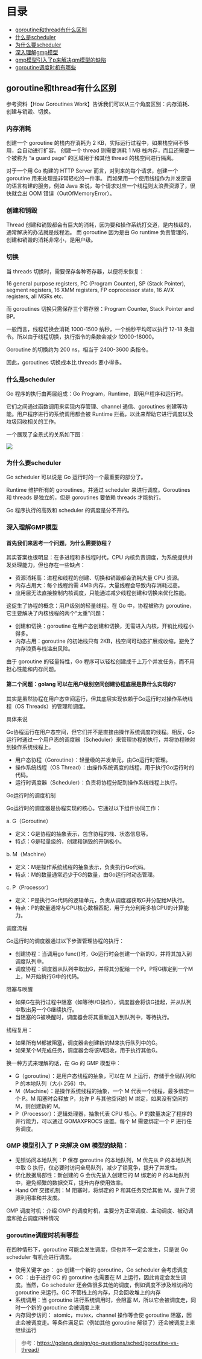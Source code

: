 # 目录

- [goroutine和thread有什么区别](#goroutine和thread有什么区别)
- [什么是scheduler](#什么是scheduler)
- [为什么要scheduler](#为什么要scheduler)
- [深入理解gmp模型](#深入理解gmp模型)
- [gmp模型引入了p来解决gm模型的缺陷](#gmp-模型引入了-p-来解决-gm-模型的缺陷)
- [goroutine调度时机有哪些](#goroutine调度时机有哪些)

## goroutine和thread有什么区别

参考资料【How Goroutines Work】告诉我们可以从三个角度区别：内存消耗、创建与销毀、切换。

### 内存消耗

创建一个 goroutine 的栈内存消耗为 2 KB，实际运行过程中，如果栈空间不够用，会自动进行扩容。
创建一个 thread 则需要消耗 1 MB 栈内存，而且还需要一个被称为 “a guard page” 的区域用于和其他 thread 的栈空间进行隔离。

对于一个用 Go 构建的 HTTP Server 而言，对到来的每个请求，创建一个 goroutine 用来处理是非常轻松的一件事。
而如果用一个使用线程作为并发原语的语言构建的服务，例如 Java 来说，每个请求对应一个线程则太浪费资源了，很快就会出 OOM 错误（OutOfMemoryError）。

### 创建和销毀

Thread 创建和销毀都会有巨大的消耗，因为要和操作系统打交道，是内核级的，通常解决的办法就是线程池。
而 goroutine 因为是由 Go runtime 负责管理的，创建和销毁的消耗非常小，是用户级。

### 切换

当 threads 切换时，需要保存各种寄存器，以便将来恢复：

16 general purpose registers, PC (Program Counter), SP (Stack Pointer), segment registers, 16 XMM registers, FP coprocessor state, 16 AVX registers, all MSRs etc.

而 goroutines 切换只需保存三个寄存器：Program Counter, Stack Pointer and BP。

一般而言，线程切换会消耗 1000-1500 纳秒，一个纳秒平均可以执行 12-18 条指令。所以由于线程切换，执行指令的条数会减少 12000-18000。
 
Goroutine 的切换约为 200 ns，相当于 2400-3600 条指令。

因此，goroutines 切换成本比 threads 要小得多。

### 什么是scheduler
Go 程序的执行由两层组成：Go Program，Runtime，即用户程序和运行时。

它们之间通过函数调用来实现内存管理、channel 通信、goroutines 创建等功能。用户程序进行的系统调用都会被 Runtime 拦截，以此来帮助它进行调度以及垃圾回收相关的工作。

一个展现了全景式的关系如下图：

![](https://golang.design/go-questions/sched/assets/5.png)

### 为什么要scheduler
 Go scheduler 可以说是 Go 运行时的一个最重要的部分了。
 
Runtime 维护所有的 goroutines，并通过 scheduler 来进行调度。Goroutines 和 threads 是独立的，但是 goroutines 要依赖 threads 才能执行。

Go 程序执行的高效和 scheduler 的调度是分不开的。

### 深入理解GMP模型

#### 首先我们来思考一个问题，为什么需要协程？

其实答案也很明显：在多进程和多线程时代，CPU 内核负责调度，为系统提供并发处理能力，但也存在一些缺点：
- 资源消耗高：进程和线程的创建、切换和销毁都会消耗大量 CPU 资源。
- 内存占用大：每个线程约需 4MB 内存，大量线程会导致内存消耗过高。
- 应用层无法直接控制内核调度，只能通过减少线程创建和切换来优化性能。

这促生了协程的概念：用户级别的轻量线程。在 Go 中，协程被称为 goroutine，它主要解决了内核线程的两个“太重”问题：

- 创建和切换：goroutine 在用户态创建和切换，无需进入内核，开销比线程小得多。
- 内存占用：goroutine 的初始栈只有 2KB，栈空间可动态扩展或收缩，避免了内存浪费与栈溢出风险。
  
由于 goroutine 的轻量特性，Go 程序可以轻松创建成千上万个并发任务，而不用担心性能和内存问题。

#### 第二个问题：golang 可以在用户级别空间创建协程底层是靠什么实现的?

其实是虽然协程在用户态空间运行，但其底层实现依赖于Go运行时对操作系统线程（OS Threads）的管理和调度。

具体来说

Go协程运行在用户态空间，但它们并不是直接由操作系统调度的线程。相反，Go运行时通过一个用户态的调度器（Scheduler）来管理协程的执行，并将协程映射到操作系统线程上。
- 用户态协程（Goroutine）：轻量级的并发单元，由Go运行时管理。
- 操作系统线程（OS Thread）：由操作系统调度的线程，用于执行Go运行时的代码。
- 运行时调度器（Scheduler）：负责将协程分配到操作系统线程上执行。

Go运行时的调度机制

Go运行时的调度器是协程实现的核心，它通过以下组件协同工作：

a. G（Goroutine）
- 定义：G是协程的抽象表示，包含协程的栈、状态信息等。
- 特点：G是轻量级的，创建和销毁的开销极小。

b. M（Machine）
- 定义：M是操作系统线程的抽象表示，负责执行Go代码。
- 特点：M的数量通常远少于G的数量，由Go运行时动态管理。

c. P（Processor）
- 定义：P是执行Go代码的逻辑单元，负责从调度器获取G并分配给M执行。
- 特点：P的数量通常与CPU核心数相匹配，用于充分利用多核CPU的计算能力。

调度流程

Go运行时的调度器通过以下步骤管理协程的执行：

- 创建协程：当调用go func()时，Go运行时会创建一个新的G，并将其加入到调度队列中。
- 调度协程：调度器从队列中取出G，并将其分配给一个P。P将G绑定到一个M上，M开始执行G中的代码。

阻塞与唤醒

- 如果G在执行过程中阻塞（如等待I/O操作），调度器会将该G挂起，并从队列中取出另一个G继续执行。
- 当阻塞的G被唤醒时，调度器会将其重新加入到队列中，等待执行。

线程复用：

- 如果所有M都被阻塞，调度器会创建新的M来执行队列中的G。
- 如果某个M完成任务，调度器会将该M回收，用于执行其他G。

换一种方式来理解的话，在 Go 的 GMP 模型中：

- G（goroutine）：是用户态线程的抽象，可以在 M 上运行，存储于全局队列和 P 的本地队列（大小 256）中。
- M（Machine）：是操作系统线程的抽象，一个 M 代表一个线程，最多绑定一个 P。M 阻塞时会释放 P，允许 P 与其他空闲的 M 绑定，如果没有空闲的 M，则创建新的 M。
- P（Processor）：逻辑处理器，抽象代表 CPU 核心。P 的数量决定了程序的并行能力，可以通过 GOMAXPROCS 设置。每个 M 需要绑定一个 P 进行任务调度。
  
### GMP 模型引入了 P 来解决 GM 模型的缺陷：
- 无锁访问本地队列：P 保存 goroutine 的本地队列，M 优先从 P 的本地队列中取 G 执行，仅必要时访问全局队列，减少了锁竞争，提升了并发性。
- 优化数据局部性：新创建的 G 会优先放入创建它的 M 绑定的 P 的本地队列中，避免频繁的数据交互，提升内存使用效率。
- Hand Off 交接机制：M 阻塞时，将绑定的 P 和其任务交给其他 M，提升了资源利用率和并发度。

GMP 调度时机：介绍 GMP 的调度时机，主要分为正常调度、主动调度、被动调度和抢占调度四种情况

### goroutine调度时机有哪些

在四种情形下，goroutine 可能会发生调度，但也并不一定会发生，只是说 Go scheduler 有机会进行调度。
- 使用关键字 go：	go 创建一个新的 goroutine，Go scheduler 会考虑调度
- GC	：由于进行 GC 的 goroutine 也需要在 M 上运行，因此肯定会发生调度。当然，Go scheduler 还会做很多其他的调度，例如调度不涉及堆访问的 goroutine 来运行。GC 不管栈上的内存，只会回收堆上的内存
- 系统调用：当 goroutine 进行系统调用时，会阻塞 M，所以它会被调度走，同时一个新的 goroutine 会被调度上来
- 内存同步访问：	atomic，mutex，channel 操作等会使 goroutine 阻塞，因此会被调度走。等条件满足后（例如其他 goroutine 解锁了）还会被调度上来继续运行



> 参考：https://golang.design/go-questions/sched/goroutine-vs-thread/ 

